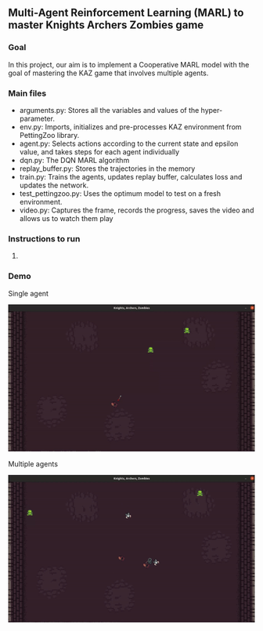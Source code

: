 ## Multi-Agent Reinforcement Learning (MARL) to master Knights Archers Zombies game

### Goal
In this project, our aim is to implement a Cooperative MARL model with the goal of mastering the KAZ game that involves multiple agents.

### Main files

- arguments.py: Stores all the variables and values of the hyper-parameter.
- env.py: Imports, initializes and pre-processes KAZ environment from PettingZoo library.
- agent.py: Selects actions according to the current state and epsilon value, and takes steps for each agent individually
- dqn.py: The DQN MARL algorithm
- replay_buffer.py: Stores the trajectories in the memory
- train.py: Trains the agents, updates replay buffer, calculates loss and updates the network.
- test_pettingzoo.py: Uses the optimum model to test on a fresh environment.
- video.py: Captures the frame, records the progress, saves the video and allows us to watch them play

### Instructions to run
1. 


### Demo
Single agent

![](Single_agent.gif)

Multiple agents

![](Multi_agents.gif)
